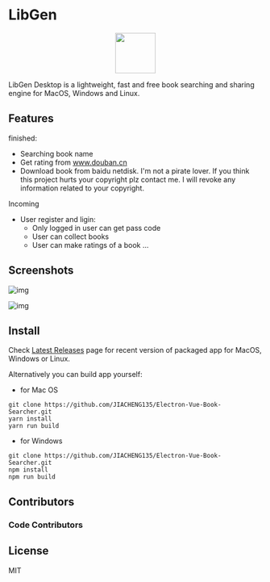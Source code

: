 # LibGen



<div align="center">

  <img width='80px;' height="80px;" src='https://github.com/JIACHENG135/Electron-Vue-Book-Searcher/blob/pr/1/static/index.svg'>
  
</div>

LibGen Desktop is a lightweight, fast and free book searching and sharing engine for MacOS, Windows and Linux.

## Features
finished:
- Searching book name 
- Get rating from www.douban.cn
- Download book from baidu netdisk. I'm not a pirate lover. If you think this project hurts your copyright plz contact me. I will revoke any information related to your copyright.

Incoming
- User register and ligin:
  - Only logged in user can get pass code
  - User can collect books
  - User can make ratings of a book
...

## Screenshots

![img](https://github.com/JIACHENG135/Electron-Vue-Book-Searcher/blob/pr/1/static/demo.png)

![img](https://github.com/JIACHENG135/Electron-Vue-Book-Searcher/blob/pr/1/static/result.png)

## Install

Check [Latest Releases](https://github.com/alchaplinsky/swifty/releases) page for recent version of packaged app for MacOS, Windows or Linux.

Alternatively you can build app yourself:

- for Mac OS
```
git clone https://github.com/JIACHENG135/Electron-Vue-Book-Searcher.git
yarn install
yarn run build
```
- for Windows
```
git clone https://github.com/JIACHENG135/Electron-Vue-Book-Searcher.git
npm install
npm run build
```


## Contributors

### Code Contributors

## License
MIT

